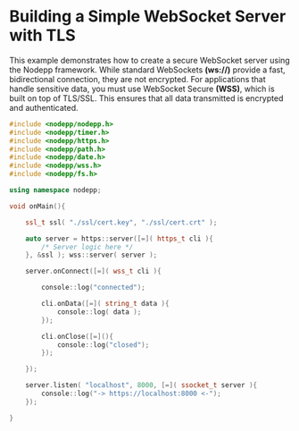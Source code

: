 # Building a Simple WebSocket Server with TLS

This example demonstrates how to create a secure WebSocket server using the Nodepp framework. While standard WebSockets **(ws://)** provide a fast, bidirectional connection, they are not encrypted. For applications that handle sensitive data, you must use WebSocket Secure **(WSS)**, which is built on top of TLS/SSL. This ensures that all data transmitted is encrypted and authenticated.

```cpp
#include <nodepp/nodepp.h>
#include <nodepp/timer.h>
#include <nodepp/https.h>
#include <nodepp/path.h>
#include <nodepp/date.h>
#include <nodepp/wss.h>
#include <nodepp/fs.h>

using namespace nodepp;

void onMain(){

    ssl_t ssl( "./ssl/cert.key", "./ssl/cert.crt" );

    auto server = https::server([=]( https_t cli ){
        /* Server logic here */
    }, &ssl ); wss::server( server );

    server.onConnect([=]( wss_t cli ){

        console::log("connected");

        cli.onData([=]( string_t data ){
            console::log( data );
        });

        cli.onClose([=](){
            console::log("closed");
        });

    });

    server.listen( "localhost", 8000, [=]( ssocket_t server ){
        console::log("-> https://localhost:8000 <-");
    });

}
```
